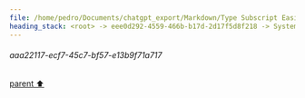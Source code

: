 ```yaml
---
file: /home/pedro/Documents/chatgpt_export/Markdown/Type Subscript Easily.md
heading_stack: <root> -> eee0d292-4559-466b-b17d-2d17f5d8f218 -> System -> 331422e4-634f-4103-9e1e-d78d07900e36 -> System -> aaa22117-ecf7-45c7-bf57-e13b9f71a717
---
```

###### aaa22117-ecf7-45c7-bf57-e13b9f71a717
[parent ⬆️](#331422e4-634f-4103-9e1e-d78d07900e36)
